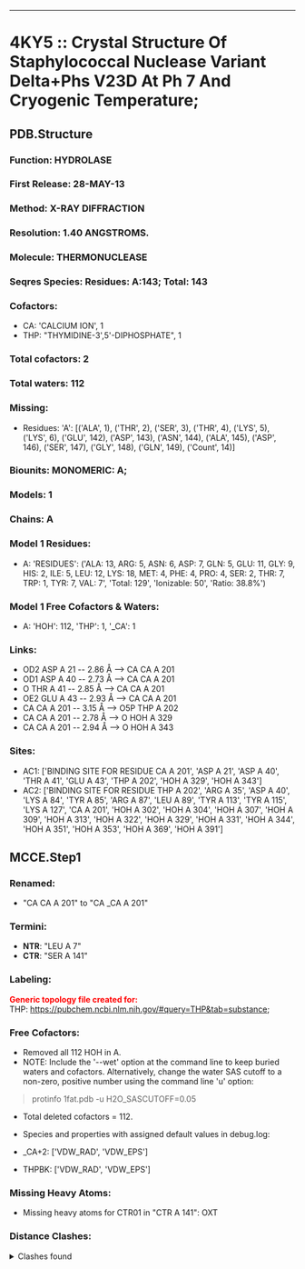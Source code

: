 ---
# 4KY5 :: Crystal Structure Of Staphylococcal Nuclease Variant Delta+Phs V23D At Ph 7 And Cryogenic Temperature;
## PDB.Structure
### Function: HYDROLASE
### First Release: 28-MAY-13
### Method: X-RAY DIFFRACTION
### Resolution: 1.40 ANGSTROMS.
### Molecule: THERMONUCLEASE
### Seqres Species: Residues: A:143; Total: 143
### Cofactors:
  -  CA:
 'CALCIUM ION', 1
  - THP:
 "THYMIDINE-3',5'-DIPHOSPHATE", 1

### Total cofactors: 2
### Total waters: 112
### Missing:
  - Residues:
 'A': [('ALA', 1), ('THR', 2), ('SER', 3), ('THR', 4), ('LYS', 5), ('LYS', 6), ('GLU', 142), ('ASP', 143), ('ASN', 144), ('ALA', 145), ('ASP', 146), ('SER', 147), ('GLY', 148), ('GLN', 149),
       ('Count', 14)]

### Biounits: MONOMERIC: A;
### Models: 1
### Chains: A
### Model 1 Residues:
  - A:
 'RESIDUES': ('ALA: 13, ARG: 5, ASN: 6, ASP: 7, GLN: 5, GLU: 11, GLY: 9, HIS: 2, ILE: 5, LEU: 12, LYS: 18, MET: 4, PHE: 4, PRO: 4, SER: 2, THR: 7, TRP: 1, TYR: 7, VAL: 7', 'Total: 129', 'Ionizable: 50',
              'Ratio: 38.8%')

### Model 1 Free Cofactors & Waters:
  - A:
 'HOH': 112, 'THP': 1, '_CA': 1

### Links:
  - OD2 ASP A 21 -- 2.86 Å --> CA  CA A 201
  - OD1 ASP A 40 -- 2.73 Å --> CA  CA A 201
  - O  THR A 41 -- 2.85 Å --> CA  CA A 201
  - OE2 GLU A 43 -- 2.93 Å --> CA  CA A 201
  - CA  CA A 201 -- 3.15 Å --> O5P THP A 202
  - CA  CA A 201 -- 2.78 Å --> O  HOH A 329
  - CA  CA A 201 -- 2.94 Å --> O  HOH A 343

### Sites:
  - AC1: ['BINDING SITE FOR RESIDUE CA A 201', 'ASP A  21', 'ASP A  40', 'THR A  41', 'GLU A  43', 'THP A 202', 'HOH A 329', 'HOH A 343']
  - AC2: ['BINDING SITE FOR RESIDUE THP A 202', 'ARG A  35', 'ASP A  40', 'LYS A  84', 'TYR A  85', 'ARG A  87', 'LEU A  89', 'TYR A 113', 'TYR A 115', 'LYS A 127', 'CA A 201', 'HOH A 302', 'HOH A 304', 'HOH A 307', 'HOH A 309', 'HOH A 313', 'HOH A 322', 'HOH A 329', 'HOH A 331', 'HOH A 344', 'HOH A 351', 'HOH A 353', 'HOH A 369', 'HOH A 391']

## MCCE.Step1
### Renamed:
  - "CA    CA A 201" to "CA   _CA A 201"

### Termini:
 - <strong>NTR</strong>: "LEU A   7"
 - <strong>CTR</strong>: "SER A 141"

### Labeling:
<strong><font color='red'>Generic topology file created for:</font></strong>  
THP: https://pubchem.ncbi.nlm.nih.gov/#query=THP&tab=substance; 

### Free Cofactors:
  - Removed all 112 HOH in A.
  - NOTE: Include the '--wet' option at the command line to keep buried waters and cofactors. Alternatively, change the water SAS cutoff to a non-zero, positive number using the command line 'u' option:
  > protinfo 1fat.pdb -u H2O_SASCUTOFF=0.05
  - Total deleted cofactors = 112.
  - Species and properties with assigned default values in debug.log:

  - _CA+2: ['VDW_RAD', 'VDW_EPS']

  - THPBK: ['VDW_RAD', 'VDW_EPS']


### Missing Heavy Atoms:
  -    Missing heavy atoms for CTR01 in "CTR A 141":   OXT

### Distance Clashes:
<details><summary>Clashes found</summary>

- d= 1.55: " CA  NTR A   7" to " CB  LEU A   7"

</details>

